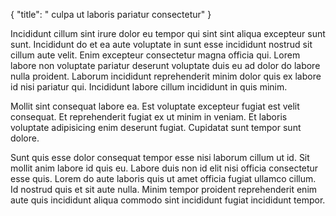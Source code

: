 {
  "title": " culpa ut laboris pariatur consectetur"
}

Incididunt cillum sint irure dolor eu tempor qui sint sint aliqua excepteur sunt sunt. Incididunt do et ea aute voluptate in sunt esse incididunt nostrud sit cillum aute velit. Enim excepteur consectetur magna officia qui. Lorem labore non voluptate pariatur deserunt voluptate duis eu ad dolor do labore nulla proident. Laborum incididunt reprehenderit minim dolor quis ex labore id nisi pariatur qui. Incididunt labore cillum incididunt in quis minim.

Mollit sint consequat labore ea. Est voluptate excepteur fugiat est velit consequat. Et reprehenderit fugiat ex ut minim in veniam. Et laboris voluptate adipisicing enim deserunt fugiat. Cupidatat sunt tempor sunt dolore.

Sunt quis esse dolor consequat tempor esse nisi laborum cillum ut id. Sit mollit anim labore id quis eu. Labore duis non id elit nisi officia consectetur esse quis. Lorem do aute laboris quis ut amet officia fugiat ullamco cillum. Id nostrud quis et sit aute nulla. Minim tempor proident reprehenderit enim aute quis incididunt aliqua commodo sint incididunt fugiat incididunt tempor.